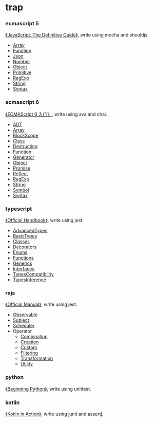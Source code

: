 # trap

### ecmascript 5
[《JavaScript: The Definitive Guide》](https://book.douban.com/subject/5303032/), write using mocha and shouldjs.
- [Array](./javascript/ecmascript5/Array.js)
- [Function](./javascript/ecmascript5/Function.js)
- [Json](./javascript/ecmascript5/Json.js)
- [Number](./javascript/ecmascript5/Number.js)
- [Object](./javascript/ecmascript5/Object.js)
- [Primitive](./javascript/ecmascript5/Primitive.js)
- [RegExp](./javascript/ecmascript5/RegExp.js)
- [String](./javascript/ecmascript5/String.js)
- [Syntax](./javascript/ecmascript5/Syntax.js)

### ecmascript 6
[《ECMAScript 6 入门》](http://es6.ruanyifeng.com/), write using ava and chai.
- [ADT](./javascript/ecmascript6/ADT.js)
- [Array](./javascript/ecmascript6/Array.js)
- [BlockScope](./javascript/ecmascript6/BlockScope.js)
- [Class](./javascript/ecmascript6/Class.js)
- [Destructing](./javascript/ecmascript6/Destructing.js)
- [Function](./javascript/ecmascript6/Function.js)
- [Generator](./javascript/ecmascript6/Generator.js)
- [Object](./javascript/ecmascript6/Object.js)
- [Promise](./javascript/ecmascript6/Promise.js)
- [Reflect](./javascript/ecmascript6/Reflect.js)
- [RegExp](./javascript/ecmascript6/RegExp.js)
- [String](./javascript/ecmascript6/String.js)
- [Symbol](./javascript/ecmascript6/Symbol.js)
- [Syntax](./javascript/ecmascript6/Syntax.js)

### typescript
[《Official Handbook》](https://www.typescriptlang.org/docs/home.html), write using jest.
- [AdvancedTypes](./typescript/tests/syntax/AdvancedTypes.ts)
- [BasicTypes](./typescript/tests/syntax/BasicTypes.ts)
- [Classes](./typescript/tests/syntax/Classes.ts)
- [Decorators](./typescript/tests/syntax/Decorators.ts)
- [Enums](./typescript/tests/syntax/Enums.ts)
- [Functions](./typescript/tests/syntax/Functions.ts)
- [Generics](./typescript/tests/syntax/Generics.ts)
- [Interfaces](./typescript/tests/syntax/Interfaces.ts)
- [TypesCompatibility](./typescript/tests/syntax/TypesCompatibility.ts)
- [TypesInference](./typescript/tests/syntax/TypesInference.ts)

### rxjs
[《Official Manual》](http://reactivex.io/rxjs/manual/overview.html), write using jest.
- [Observable](./typescript/tests/rxjs/Observable.ts)
- [Subject](./typescript/tests/rxjs/Subject.ts)
- [Scheduler](./typescript/tests/rxjs/Scheduler.ts)
- Operator
    - [Combination](./typescript/tests/rxjs/operator/Combination.ts)
    - [Creation](./typescript/tests/rxjs/operator/Creation.ts)
    - [Custom](./typescript/tests/rxjs/operator/Custom.ts)
    - [Filtering](./typescript/tests/rxjs/operator/Filtering.ts)
    - [Transformation](./typescript/tests/rxjs/operator/Transformation.ts)
    - [Utility](./typescript/tests/rxjs/operator/Utility.ts)

### python
[《Beginning Python》](https://book.douban.com/subject/1482162/), write using unittest.

### kotlin
[《Kotlin in Action》](https://book.douban.com/subject/26687631/), write using junit and assertj.
